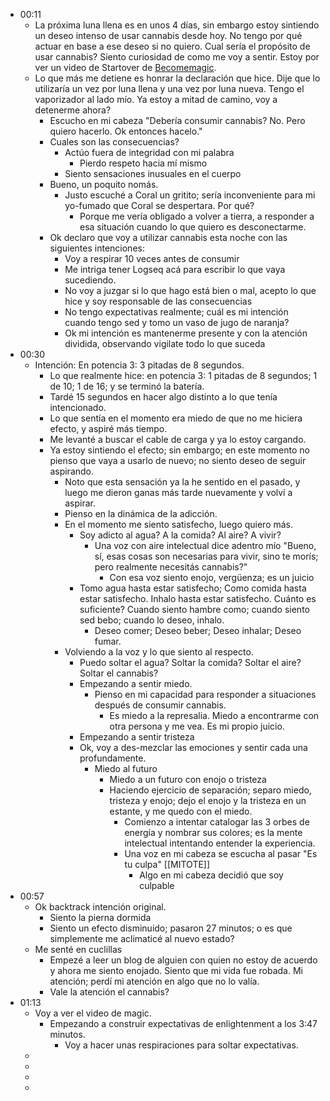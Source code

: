 - 00:11
	- La próxima luna llena es en unos 4 días, sin embargo estoy sintiendo un deseo intenso de usar cannabis desde hoy. No tengo por qué actuar en base a ese deseo si no quiero. Cual sería el propósito de usar cannabis? Siento curiosidad de como me voy a sentir. Estoy por ver un video de Startover de [Becomemagic](https://becomemagic.mystrikingly.com/).
	- Lo que más me detiene es honrar la declaración que hice. Dije que lo utilizaría un vez por luna llena y una vez por luna nueva. Tengo el vaporizador al lado mío. Ya estoy a mitad de camino, voy a detenerme ahora?
		- Escucho en mi cabeza "Debería consumir cannabis? No. Pero quiero hacerlo. Ok entonces hacelo."
		- Cuales son las consecuencias?
			- Actúo fuera de integridad con mi palabra
				- Pierdo respeto hacia mí mismo
			- Siento sensaciones inusuales en el cuerpo
		- Bueno, un poquito nomás.
			- Justo escuché a Coral un gritito; sería inconveniente para mi yo-fumado que Coral se despertara. Por qué?
				- Porque me vería obligado a volver a tierra, a responder a esa situación cuando lo que quiero es desconectarme.
		- Ok declaro que voy a utilizar cannabis esta noche con las siguientes intenciones:
			- Voy a respirar 10 veces antes de consumir
			- Me intriga tener Logseq acá para escribir lo que vaya sucediendo.
			- No voy a juzgar si lo que hago está bien o mal, acepto lo que hice y soy responsable de las consecuencias
			- No tengo expectativas realmente; cuál es mi intención cuando tengo sed y tomo un vaso de jugo de naranja?
			- Ok mi intención es mantenerme presente y con la atención dividida, observando vigilate todo lo que suceda
- 00:30
	- Intención: En potencia 3: 3 pitadas de 8 segundos.
		- Lo que realmente hice: en potencia 3: 1 pitadas de 8 segundos; 1 de 10; 1 de 16; y se terminó la batería.
		- Tardé 15 segundos en hacer algo distinto a lo que tenía intencionado.
		- Lo que sentía en el momento era miedo de que no me hiciera efecto, y aspiré más tiempo.
		- Me levanté a buscar el cable de carga y ya lo estoy cargando.
		- Ya estoy sintiendo el efecto; sin embargo; en este momento no pienso que vaya a usarlo de nuevo; no siento deseo de seguir aspirando.
			- Noto que esta sensación ya la he sentido en el pasado, y luego me dieron ganas más tarde nuevamente y volví a aspirar.
			- Pienso en la dinámica de la adicción.
			- En el momento me siento satisfecho, luego quiero más.
				- Soy adicto al agua? A la comida? Al aire? A vivir?
					- Una voz con aire intelectual dice adentro mío "Bueno, sí, esas cosas son necesarias para vivir, sino te morís; pero realmente necesitás cannabis?"
						- Con esa voz siento enojo, vergüenza; es un juicio
				- Tomo agua hasta estar satisfecho; Como comida hasta estar satisfecho. Inhalo hasta estar satisfecho. Cuánto es suficiente? Cuando siento hambre como; cuando siento sed bebo; cuando lo deseo, inhalo.
					- Deseo comer; Deseo beber; Deseo inhalar; Deseo fumar.
			- Volviendo a la voz y lo que siento al respecto.
				- Puedo soltar el agua? Soltar la comida? Soltar el aire? Soltar el cannabis?
				- Empezando a sentir miedo.
					- Pienso en mi capacidad para responder a situaciones después de consumir cannabis.
						- Es miedo a la represalia. Miedo a encontrarme con otra persona y me vea. Es mi propio juicio.
				- Empezando a sentir tristeza
				- Ok, voy a des-mezclar las emociones y sentir cada una profundamente.
					- Miedo al futuro
						- Miedo a un futuro con enojo o tristeza
						- Haciendo ejercicio de separación; separo miedo, tristeza y enojo; dejo el enojo y la tristeza en un estante, y me quedo con el miedo.
							- Comienzo a intentar catalogar las 3 orbes de energía y nombrar sus colores; es la mente intelectual intentando entender la experiencia.
							- Una voz en mi cabeza se escucha al pasar "Es tu culpa" [[MITOTE]]
								- Algo en mi cabeza decidió que soy culpable
- 00:57
	- Ok backtrack intención original.
		- Siento la pierna dormida
		- Siento un efecto disminuido; pasaron 27 minutos; o es que simplemente me aclimaticé al nuevo estado?
	- Me senté en cuclillas
		- Empezé a leer un blog de alguien con quien no estoy de acuerdo y ahora me siento enojado. Siento que mi vida fue robada. Mi atención; perdí mi atención en algo que no lo valía.
		- Vale la atención el cannabis?
- 01:13
	- Voy a ver el video de magic.
		- Empezando a construir expectativas de enlightenment a los 3:47 minutos.
			- Voy a hacer unas respiraciones para soltar expectativas.
	-
	-
	-
	-